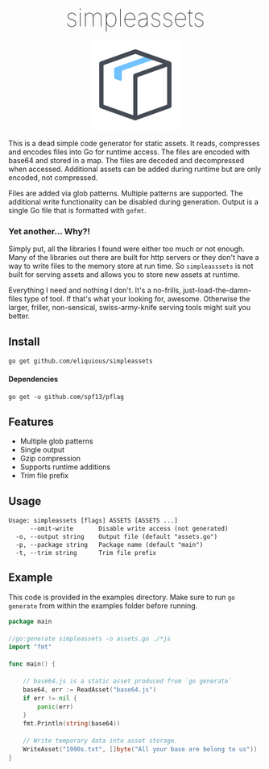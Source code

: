 <div align="center"><span style="margin-top: 0px; font-size: 48px; font-weight: 100; margin-bottom: auto;">simpleassets</span></div>
<p align="center"><img src="icon.png" width="180"></p>

This is a dead simple code generator for static assets. It reads, compresses and encodes files into Go for runtime access. The files are encoded with base64 and stored in a map. The files are decoded and decompressed when accessed. Additional assets can be added during runtime but are only encoded, not compressed.

Files are added via glob patterns. Multiple patterns are supported. The additional write functionality can be disabled during generation. Output is a single Go file that is formatted with `gofmt`.

### Yet another... Why?!

Simply put, all the libraries I found were either too much or not enough. Many of the libraries out there are built for http servers or they don't have a way to write files to the memory store at run time. So `simpleasssets` is not built for serving assets and allows you to store new assets at runtime.

Everything I need and nothing I don't. It's a no-frills, just-load-the-damn-files type of tool. If that's what your looking for, awesome. Otherwise the larger, friller, non-sensical, swiss-army-knife serving tools might suit you better.

## Install

```
go get github.com/eliquious/simpleassets
```

#### Dependencies

```
go get -u github.com/spf13/pflag
```

## Features

- Multiple glob patterns
- Single output
- Gzip compression
- Supports runtime additions
- Trim file prefix

## Usage

```
Usage: simpleassets [flags] ASSETS [ASSETS ...] 
      --omit-write       Disable write access (not generated)
  -o, --output string    Output file (default "assets.go")
  -p, --package string   Package name (default "main")
  -t, --trim string      Trim file prefix
```

## Example

This code is provided in the examples directory. Make sure to run `go generate` from within the examples folder before running. 

```go
package main

//go:generate simpleassets -o assets.go ./*js
import "fmt"

func main() {

	// base64.js is a static asset produced from `go generate`
	base64, err := ReadAsset("base64.js")
	if err != nil {
		panic(err)
	}
	fmt.Println(string(base64))

	// Write temporary data into asset storage.
	WriteAsset("1990s.txt", []byte("All your base are belong to us"))
}

```
